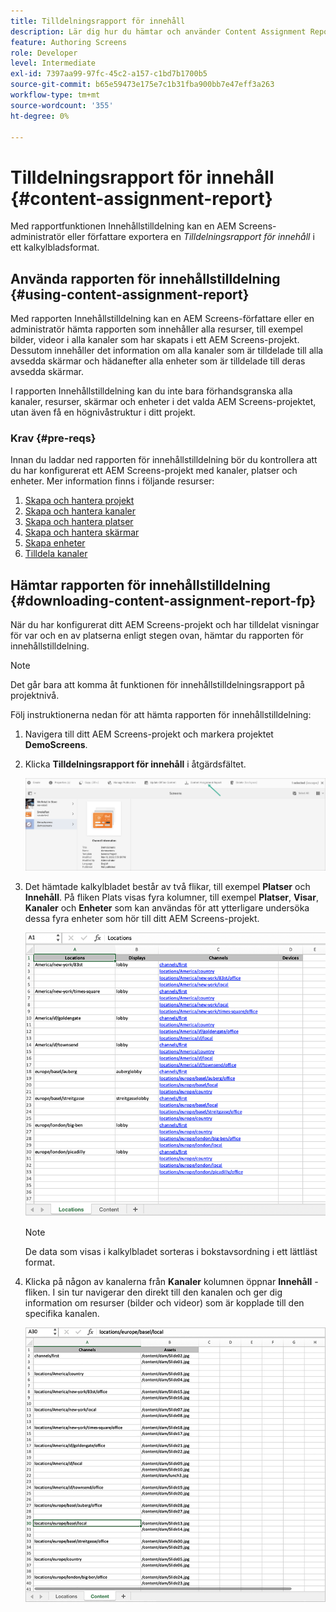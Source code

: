 ```yaml
---
title: Tilldelningsrapport för innehåll
description: Lär dig hur du hämtar och använder Content Assignment Report när det gäller AEM Screens.
feature: Authoring Screens
role: Developer
level: Intermediate
exl-id: 7397aa99-97fc-45c2-a157-c1bd7b1700b5
source-git-commit: b65e59473e175e7c1b31fba900bb7e47eff3a263
workflow-type: tm+mt
source-wordcount: '355'
ht-degree: 0%

---
```


# Tilldelningsrapport för innehåll {#content-assignment-report}

Med rapportfunktionen Innehållstilldelning kan en AEM Screens-administratör eller författare exportera en *Tilldelningsrapport för innehåll* i ett kalkylbladsformat.

## Använda rapporten för innehållstilldelning {#using-content-assignment-report}

Med rapporten Innehållstilldelning kan en AEM Screens-författare eller en administratör hämta rapporten som innehåller alla resurser, till exempel bilder, videor i alla kanaler som har skapats i ett AEM Screens-projekt. Dessutom innehåller det information om alla kanaler som är tilldelade till alla avsedda skärmar och hädanefter alla enheter som är tilldelade till deras avsedda skärmar.

I rapporten Innehållstilldelning kan du inte bara förhandsgranska alla kanaler, resurser, skärmar och enheter i det valda AEM Screens-projektet, utan även få en högnivåstruktur i ditt projekt.


### Krav {#pre-reqs}

Innan du laddar ned rapporten för innehållstilldelning bör du kontrollera att du har konfigurerat ett AEM Screens-projekt med kanaler, platser och enheter.
Mer information finns i följande resurser:

1. [Skapa och hantera projekt](/help/user-guide/creating-a-screens-project.md)
1. [Skapa och hantera kanaler](/help/user-guide/managing-channels.md)
1. [Skapa och hantera platser](/help/user-guide/managing-locations.md)
1. [Skapa och hantera skärmar](/help/user-guide/managing-displays.md)
1. [Skapa enheter](/help/user-guide/managing-devices.md)
1. [Tilldela kanaler](/help/user-guide/channel-assignment-latest-fp.md)


## Hämtar rapporten för innehållstilldelning {#downloading-content-assignment-report-fp}

När du har konfigurerat ditt AEM Screens-projekt och har tilldelat visningar för var och en av platserna enligt stegen ovan, hämtar du rapporten för innehållstilldelning.

>[!NOTE]
>Det går bara att komma åt funktionen för innehållstilldelningsrapport på projektnivå.

Följ instruktionerna nedan för att hämta rapporten för innehållstilldelning:

1. Navigera till ditt AEM Screens-projekt och markera projektet **DemoScreens**.

1. Klicka **Tilldelningsrapport för innehåll** i åtgärdsfältet.

   ![bild](/help/user-guide/assets/content-assignment-report/can-download.png)

1. Det hämtade kalkylbladet består av två flikar, till exempel **Platser** och **Innehåll**. På fliken Plats visas fyra kolumner, till exempel **Platser**, **Visar**, **Kanaler** och **Enheter** som kan användas för att ytterligare undersöka dessa fyra enheter som hör till ditt AEM Screens-projekt.

   ![bild](/help/user-guide/assets/content-assignment-report/report-sheet1.png)

   >[!NOTE]
   >De data som visas i kalkylbladet sorteras i bokstavsordning i ett lättläst format.

1. Klicka på någon av kanalerna från **Kanaler** kolumnen öppnar **Innehåll** -fliken. I sin tur navigerar den direkt till den kanalen och ger dig information om resurser (bilder och videor) som är kopplade till den specifika kanalen.

   ![bild](/help/user-guide/assets/content-assignment-report/report-sheet2.png)
